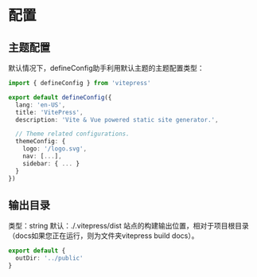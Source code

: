 
# 配置

## 主题配置
默认情况下，defineConfig助手利用默认主题的主题配置类型：

```ts
import { defineConfig } from 'vitepress'

export default defineConfig({
  lang: 'en-US',
  title: 'VitePress',
  description: 'Vite & Vue powered static site generator.',

  // Theme related configurations.
  themeConfig: {
    logo: '/logo.svg',
    nav: [...],
    sidebar: { ... }
  }
})
```

## 输出目录
类型：string
默认：./.vitepress/dist
站点的构建输出位置，相对于项目根目录（docs如果您正在运行，则为文件夹vitepress build docs）。

```ts
export default {
  outDir: '../public'
}
```